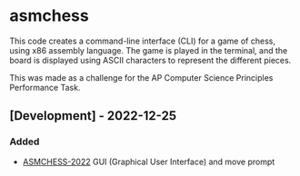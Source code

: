# asmchess
This code creates a command-line interface (CLI) for a game of chess, using x86 assembly language. The game is played in the terminal, and the board is displayed using ASCII characters to represent the different pieces.

This was made as a challenge for the AP Computer Science Principles Performance Task.

## [Development] - 2022-12-25

### Added
- [ASMCHESS-2022](https://github.com/loveful/APCSP-Performance-Task-2022-2023/blob/main/main.s)
  GUI (Graphical User Interface) and move prompt
